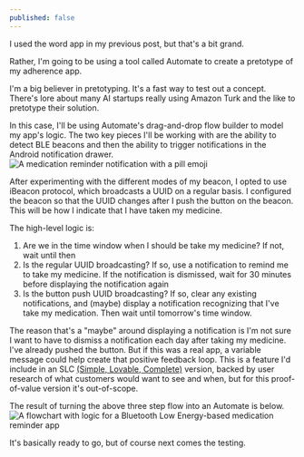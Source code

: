 ```yaml
---
published: false
---
```

I used the word app in my previous post, but that's a bit grand. 

Rather, I'm going to be using a tool called Automate to create a pretotype of my adherence app.

I'm a big believer in pretotyping. It's a fast way to test out a concept. There's lore about many AI startups really using Amazon Turk and the like to pretotype their solution.

In this case, I'll be using Automate's drag-and-drop flow builder to model my app's logic. The two key pieces I'll be working with are the ability to detect BLE beacons and then the ability to trigger notifications in the Android notification drawer.
![A medication reminder notification with a pill emoji](https://cdn.basilhayek.com/07_ble_adherence_part_2/01_medication_reminder.png)

After experimenting with the different modes of my beacon, I opted to use iBeacon protocol, which broadcasts a UUID on a regular basis. I configured the beacon so that the UUID changes after I push the button on the beacon. This will be how I indicate that I have taken my medicine.

The high-level logic is:
1. Are we in the time window when I should be take my medicine? If not, wait until then
2. Is the regular UUID broadcasting? If so, use a notification to remind me to take my medicine. If the notification is dismissed, wait for 30 minutes before displaying the notification again
3. Is the button push UUID broadcasting? If so, clear any existing notifications, and (maybe) display a notification recognizing that I've take my medication. Then wait until tomorrow's time window. 

The reason that's a "maybe" around displaying a notification is I'm not sure I want to have to dismiss a notification each day after taking my medicine. I've already pushed the button. But if this was a real app, a variable message could help create that positive feedback loop. This is a feature I'd include in an SLC [(Simple, Lovable, Complete)](https://blog.asmartbear.com/slc.html) version, backed by user research of what customers would want to see and when, but for this proof-of-value version it's out-of-scope.

The result of turning the above three step flow into an Automate is below.
![A flowchart with logic for a Bluetooth Low Energy-based medication reminder app](https://cdn.basilhayek.com/07_ble_adherence_part_2/02_bt_adherence_flow.png)

It's basically ready to go, but of course next comes the testing.